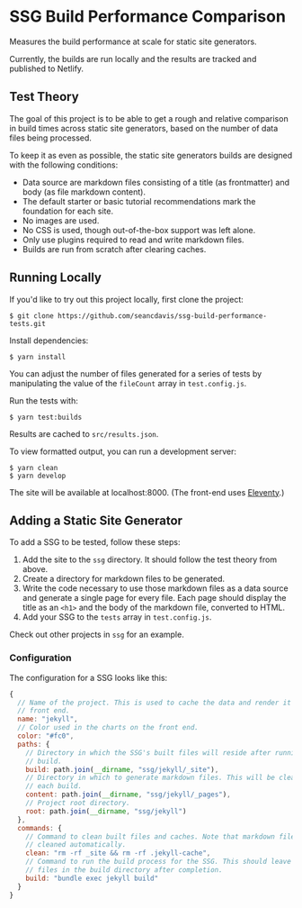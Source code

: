 # SSG Build Performance Comparison

Measures the build performance at scale for static site generators.

Currently, the builds are run locally and the results are tracked and published to Netlify.

## Test Theory

The goal of this project is to be able to get a rough and relative comparison in build times across static site generators, based on the number of data files being processed.

To keep it as even as possible, the static site generators builds are designed with the following conditions:

- Data source are markdown files consisting of a title (as frontmatter) and body (as file markdown content).
- The default starter or basic tutorial recommendations mark the foundation for each site.
- No images are used.
- No CSS is used, though out-of-the-box support was left alone.
- Only use plugins required to read and write markdown files.
- Builds are run from scratch after clearing caches.

## Running Locally

If you'd like to try out this project locally, first clone the project:

    $ git clone https://github.com/seancdavis/ssg-build-performance-tests.git

Install dependencies:

    $ yarn install

You can adjust the number of files generated for a series of tests by manipulating the value of the `fileCount` array in `test.config.js`.

Run the tests with:

    $ yarn test:builds

Results are cached to `src/results.json`.

To view formatted output, you can run a development server:

    $ yarn clean
    $ yarn develop

The site will be available at localhost:8000. (The front-end uses [Eleventy](https://www.11ty.dev/).)

## Adding a Static Site Generator

To add a SSG to be tested, follow these steps:

1. Add the site to the `ssg` directory. It should follow the test theory from above.
2. Create a directory for markdown files to be generated.
3. Write the code necessary to use those markdown files as a data source and generate a single page for every file. Each page should display the title as an `<h1>` and the body of the markdown file, converted to HTML.
4. Add your SSG to the `tests` array in `test.config.js`.

Check out other projects in `ssg` for an example.

### Configuration

The configuration for a SSG looks like this:

```js
{
  // Name of the project. This is used to cache the data and render it on the
  // front end.
  name: "jekyll",
  // Color used in the charts on the front end.
  color: "#fc0",
  paths: {
    // Directory in which the SSG's built files will reside after running a
    // build.
    build: path.join(__dirname, "ssg/jekyll/_site"),
    // Directory in which to generate markdown files. This will be cleaned after
    // each build.
    content: path.join(__dirname, "ssg/jekyll/_pages"),
    // Project root directory.
    root: path.join(__dirname, "ssg/jekyll")
  },
  commands: {
    // Command to clean built files and caches. Note that markdown files are
    // cleaned automatically.
    clean: "rm -rf _site && rm -rf .jekyll-cache",
    // Command to run the build process for the SSG. This should leave HTML
    // files in the build directory after completion.
    build: "bundle exec jekyll build"
  }
}
```
